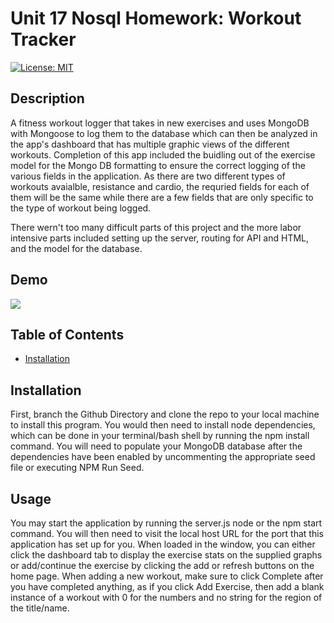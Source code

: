 # Unit 17 Nosql Homework: Workout Tracker

[![License: MIT](https://img.shields.io/badge/License-MIT-yellow.svg)](https://opensource.org/licenses/MIT)

## Description

 A fitness workout logger that takes in new exercises and uses MongoDB with Mongoose to log them to the database which can then be analyzed in the app's dashboard that has multiple graphic views of the different workouts.
Completion of this app included the buidling out of the exercise model for the Mongo DB formatting to ensure the correct logging of the various fields in the application. As there are two different types of workouts avaialble, resistance and cardio, the requried fields for each of them will be the
same while there are a few fields that are only specific to the type of workout being logged.

There wern't too many difficult parts of this project and the more labor intensive parts included setting up the server, routing for API and HTML, and the model for the database.

## Demo

<img src="gif">

## Table of Contents

-   [Installation](#installation)

## Installation

First, branch the Github Directory and clone the repo to your local machine to install this program. You would then need to install node dependencies, which can be done in your terminal/bash shell by running the npm install command. 
You will need to populate your MongoDB database after the dependencies have been enabled by uncommenting the appropriate seed file or executing NPM Run Seed.

## Usage
You may start the application by running the server.js node or the npm start command. You will then need to visit the local host URL for the port that this application has set up for you. When loaded in the window, you can either click the dashboard tab to display the exercise stats on the supplied graphs or add/continue the exercise by clicking the add or refresh buttons on the home page. When adding a new workout, make sure to click Complete after you have completed anything, as if you click Add Exercise, then add a blank instance of a workout with 0 for the numbers and no string for the region of the title/name.